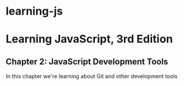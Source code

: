 # learning-js

Learning JavaScript, 3rd Edition
================================
Chapter 2: JavaScript Development Tools
---------------------------------------

In this chapter we're learning about Git and other development tools
